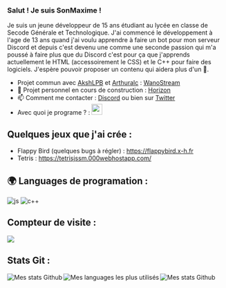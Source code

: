 ### Salut ! Je suis SonMaxime !

Je suis un jeune développeur de 15 ans étudiant au lycée en classe de Secode Générale et Technologique.
J'ai commencé le développement à l'age de 13 ans quand j'ai voulu apprendre à faire un bot pour mon serveur Discord et depuis c'est devenu une comme une seconde passion qui m'a poussé à faire plus que du Discord c'est pour ça que j'apprends actuellement le HTML (accessoirement le CSS) et le C++ pour faire des logiciels.
J'espère pouvoir proposer un contenu qui aidera plus d'un 🙂.

- Projet commun avec [AkshLPB](https://github.com/AkshLPB/) et [Arthuralc](https://github.com/Arthuralc) : [WanoStream](https://wanostream.go.yj.fr/)
- 🔭 Projet personnel en cours de construction : [Horizon](https://github.com/SonMaxime/HorizonBot)
- 📫 Comment me contacter : [Discord](https://discord.gg/78M3hSt) ou bien sur [Twitter](twitter.com/sonmaximeapx)
- Avec quoi je programe ? : <img alt="vscode" width="25px" src="https://upload.wikimedia.org/wikipedia/commons/thumb/9/9a/Visual_Studio_Code_1.35_icon.svg/512px-Visual_Studio_Code_1.35_icon.svg.png"/>

## Quelques jeux que j'ai crée : 
- Flappy Bird (quelques bugs à régler) : https://flappybird.x-h.fr
- Tetris : https://tetrisjssm.000webhostapp.com/

## 🌍 Languages de programation :
<p>
  <img alt="js" src="https://img.shields.io/badge/-Javascript-FFEE00?style=flat-square&logo=javascript&logoColor=black" />
  <img alt="c++" src="https://img.shields.io/badge/-C++-21B500?style=flat-square&logo=C++&logoColor=white" />
</p>
  
## Compteur de visite :
<p align="left"> 
  <img src="https://profile-counter.glitch.me/SonMaxime/count.svg" />
</p>

## Stats Git :

<img align="left" alt="Mes stats Github" src="https://github-readme-stats.vercel.app/api?username=SonMaxime&show_icons=true&hide_border=true" />
<img align="left" alt="Mes languages les plus utilisés" src="https://github-readme-stats.vercel.app/api/top-langs?username=sonmaxime&show_icons=true&theme=tokyonight&layout=compact" />
<img align="left" alt="Mes stats Github" src="https://github-profile-trophy.vercel.app/?username=SonMaxime&theme=dracula" />
